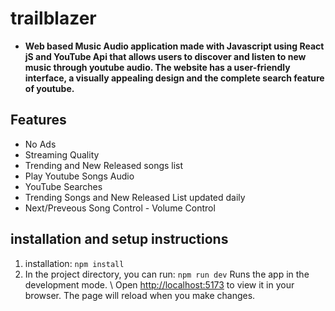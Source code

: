 # trailblazer 
- **Web based Music Audio application made with Javascript using React jS and YouTube Api that allows users to discover and listen to new music through youtube audio. The website has a user-friendly interface, a visually appealing design and the complete search feature of youtube.** 
## Features
 - No Ads
 - Streaming Quality
 - Trending and New Released songs list 
 - Play Youtube Songs Audio 
 - YouTube Searches
 - Trending Songs and New Released List updated daily
 - Next/Preveous Song Control - Volume Control 
 ## installation and setup instructions 
1. installation: `npm install` 
2. In the project directory, you can run: `npm run dev` Runs the app in the development mode.
\ Open [http://localhost:5173](http://localhost:5173) to view it in your browser. The page will reload when you make changes.
